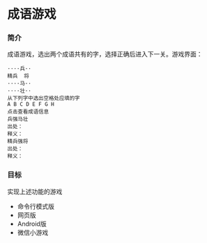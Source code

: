 # 成语游戏
### 简介
成语游戏，选出两个成语共有的字，选择正确后进入下一关。游戏界面：
```
····兵··
精兵  将
····马··
····壮··
从下列字中选出空格处应填的字
A B C D E F G H
点击查看成语信息
兵强马壮
出处：
释义：
精兵强将
出处：
释义：
```
### 目标
实现上述功能的游戏
- 命令行模式版
- 网页版
- Android版  
- 微信小游戏


